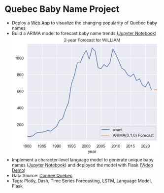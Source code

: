 # Quebec Baby Name Project
- Deploy a [Web App](https://baby-name-visualization-dash-app.onrender.com/) to visualize the changing popularity of Quebec baby names 
- Build a ARIMA model to forecast baby name trends ([Jupyter Notebook](https://github.com/calony/name_forcast_generator/blob/main/name_forcasting.ipynb))
![forecast](https://github.com/calony/name_forcast_generator/blob/main/forcast.png)
- Implement a character-level language model to generate unique baby names ([Jupyter Notebook](https://github.com/calony/name_forcast_generator/blob/main/name_LSTM.ipynb)) and deployed the model with Flask ([Video Demo](https://youtube.com/shorts/F9ex6J0L2Zw?feature=share))
- Data Source: [Donnee Quebec](https://www.donneesquebec.ca/recherche/dataset/banque-de-prenoms-garcons)
- Tags: Plotly, Dash, Time Series Forecasting, LSTM, Language Model, Flask

